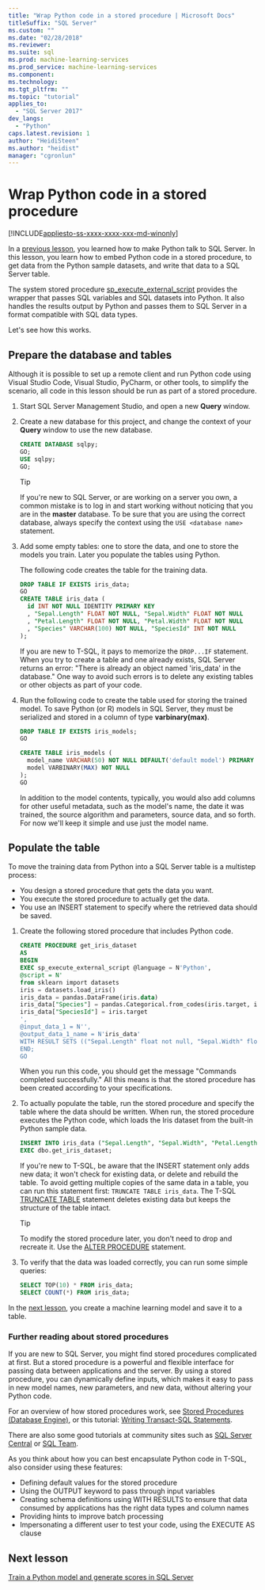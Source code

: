 ```yaml
---
title: "Wrap Python code in a stored procedure | Microsoft Docs"
titleSuffix: "SQL Server"
ms.custom: ""
ms.date: "02/28/2018"
ms.reviewer: 
ms.suite: sql
ms.prod: machine-learning-services
ms.prod_service: machine-learning-services
ms.component: 
ms.technology: 
ms.tgt_pltfrm: ""
ms.topic: "tutorial"
applies_to: 
  - "SQL Server 2017"
dev_langs: 
  - "Python"
caps.latest.revision: 1
author: "HeidiSteen"
ms.author: "heidist"
manager: "cgronlun"
---
```

# Wrap Python code in a stored procedure
[!INCLUDE[appliesto-ss-xxxx-xxxx-xxx-md-winonly](../../includes/appliesto-ss-xxxx-xxxx-xxx-md-winonly.md)]

In a [previous lesson](run-python-using-t-sql.md), you learned how to make Python talk to SQL Server. In this lesson, you learn how to embed Python code in a stored procedure, to get data from the Python sample datasets, and write that data to a SQL Server table.

The system stored procedure [sp_execute_external_script](../../relational-databases/system-stored-procedures/sp-execute-external-script-transact-sql.md) provides the wrapper that passes SQL variables and SQL datasets into Python. It also handles the results output by Python and passes them to SQL Server in a format compatible with SQL data types.

Let's see how this works.

## Prepare the database and tables

Although it is possible to set up a remote client and run Python code using Visual Studio Code, Visual Studio, PyCharm, or other tools, to simplify the scenario, all code in this lesson should be run as part of a stored procedure.

1. Start SQL Server Management Studio, and open a new **Query** window.  

2. Create a new database for this project, and change the context of your **Query** window to use the new database.

    ```sql
    CREATE DATABASE sqlpy;
    GO;
    USE sqlpy;
    GO;
    ```

    > [!TIP] 
    > If you're new to SQL Server, or are working on a server you own, a common mistake is to log in and start working without noticing that you are in the **master** database. To be sure that you are using the correct database, always specify the context using the `USE <database name>` statement.

3. Add some empty tables: one to store the data, and one to store the models you train. Later you populate the tables using Python.

    The following code creates the table for the training data.

    ```sql
    DROP TABLE IF EXISTS iris_data;
    GO
    CREATE TABLE iris_data (
      id INT NOT NULL IDENTITY PRIMARY KEY
      , "Sepal.Length" FLOAT NOT NULL, "Sepal.Width" FLOAT NOT NULL
      , "Petal.Length" FLOAT NOT NULL, "Petal.Width" FLOAT NOT NULL
      , "Species" VARCHAR(100) NOT NULL, "SpeciesId" INT NOT NULL
    );
    ```

    If you are new to T-SQL, it pays to memorize the `DROP...IF` statement. When you try to  create a table and one already exists, SQL Server returns an error: "There is already an object named 'iris_data' in the database." One way to avoid such errors is to delete any existing tables or other objects as part of your code.

4. Run the following code to create the table used for storing the trained model. To save Python (or R) models in SQL Server, they must be serialized and stored in a column of type **varbinary(max)**. 

    ```sql
    DROP TABLE IF EXISTS iris_models;
    GO
    
    CREATE TABLE iris_models (
      model_name VARCHAR(50) NOT NULL DEFAULT('default model') PRIMARY KEY,
      model VARBINARY(MAX) NOT NULL
    );
    GO
    ```

    In addition to the model contents, typically, you would also add columns for other useful metadata, such as the model's name, the date it was trained, the source algorithm and parameters, source data, and so forth. For now we'll keep it simple and use just the model name.

## Populate the table

To move the training data from Python into a SQL Server table is a multistep process:

+ You design a stored procedure that gets the data you want.
+ You execute the stored procedure to actually get the data.
+ You use an INSERT statement to specify where the retrieved data should be saved.

1. Create the following stored procedure that includes Python code. 

    ```sql
    CREATE PROCEDURE get_iris_dataset
    AS
    BEGIN
    EXEC sp_execute_external_script @language = N'Python', 
    @script = N'
    from sklearn import datasets
    iris = datasets.load_iris()
    iris_data = pandas.DataFrame(iris.data)
    iris_data["Species"] = pandas.Categorical.from_codes(iris.target, iris.target_names)
    iris_data["SpeciesId"] = iris.target
    ', 
    @input_data_1 = N'', 
    @output_data_1_name = N'iris_data'
    WITH RESULT SETS (("Sepal.Length" float not null, "Sepal.Width" float not null, "Petal.Length" float not null, "Petal.Width" float not null, "Species" varchar(100) not null, "SpeciesId" int not null));
    END;
    GO
    ```

    When you run this code, you should get the message "Commands completed successfully." All this means is that the stored procedure has been created according to your specifications.

2. To actually populate the table, run the stored procedure and specify the table where the data should be written. When run, the stored procedure executes the Python code, which loads the Iris dataset from the built-in Python sample data.

    ```sql
    INSERT INTO iris_data ("Sepal.Length", "Sepal.Width", "Petal.Length", "Petal.Width", "Species", "SpeciesId")
    EXEC dbo.get_iris_dataset;
    ```

    If you're new to T-SQL, be aware that the INSERT statement only adds new data; it won't check for existing data, or delete and rebuild the table. To avoid getting multiple copies of the same data in a table, you can run this statement first: `TRUNCATE TABLE iris_data`. The T-SQL [TRUNCATE TABLE](https://docs.microsoft.com/sql/t-sql/statements/truncate-table-transact-sql) statement deletes existing data but keeps the structure of the table intact.

    > [!TIP]
    > To modify the stored procedure later, you don't need to drop and recreate it. Use the [ALTER PROCEDURE](https://docs.microsoft.com/sql/t-sql/statements/alter-procedure-transact-sql) statement. 

3. To verify that the data was loaded correctly, you can run some simple queries:

    ```sql
    SELECT TOP(10) * FROM iris_data;
    SELECT COUNT(*) FROM iris_data;
    ```

In the [next lesson](../tutorials/train-score-using-python-in-tsql.md), you create a machine learning model and save it to a table.

### Further reading about stored procedures

If you are new to SQL Server, you might find stored procedures complicated at first. But a stored procedure is a powerful and flexible interface for passing data between applications and the server. By using a stored procedure, you can dynamically define inputs, which makes it easy to pass in new model names, new parameters, and new data, without altering your Python code.

For an overview of how stored procedures work, see [Stored Procedures (Database Engine)](https://docs.microsoft.com/sql/relational-databases/stored-procedures/stored-procedures-database-engine), or this tutorial: [Writing Transact-SQL Statements](https://docs.microsoft.com/sql/t-sql/tutorial-writing-transact-sql-statements).

There are also some good tutorials at community sites such as [SQL Server Central](http://www.sqlservercentral.com/) or [SQL Team](http://www.sqlteam.com/).

As you think about how you can best encapsulate Python code in T-SQL, also consider using these features:

+ Defining default values for the stored procedure
+ Using the OUTPUT keyword to pass through input variables
+ Creating schema definitions using WITH RESULTS to ensure that data consumed by applications has the right data types and column names
+ Providing hints to improve batch processing
+ Impersonating a different user to test your code, using the EXECUTE AS clause

## Next lesson

[Train a Python model and generate scores in SQL Server](../tutorials/train-score-using-python-in-tsql.md)